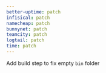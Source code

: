 ```yaml
---
better-uptime: patch
infisical: patch
namecheap: patch
bunnynet: patch
teamcity: patch
logtail: patch
time: patch
---
```


Add build step to fix empty `bin` folder

